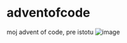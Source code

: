 # adventofcode
moj advent of code, pre istotu
![image](https://github.com/lebkashadomvzuboch/adventofcode/assets/154756862/297b21dc-aa71-415b-8acf-5c5a0278dbdc)
